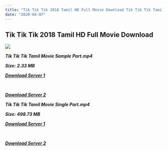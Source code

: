 ```yaml
---
title: "Tik Tik Tik 2018 Tamil HD Full Movie Download Tik Tik Tik Tamil HD Movie Download"
date: "2020-04-07"
---
```


## Tik Tik Tik 2018 Tamil HD Full Movie Download 

![](https://images.moviebuff.com/20ff21b1-6815-48e4-9849-35d8cfbb8993?w=1000)

**_Tik Tik Tik Tamil Movie Sample Part.mp4_**

**_Size:_** **_2.33 MB_**

**_[Download Server 1](http://b2.wetransfer.vip/files/Tamil{dd491190c7c44e72d5bc6265d8d28d52dc406d5dbea1734fee0f652b09d71bf7}20Movies/Tamil{dd491190c7c44e72d5bc6265d8d28d52dc406d5dbea1734fee0f652b09d71bf7}202018{dd491190c7c44e72d5bc6265d8d28d52dc406d5dbea1734fee0f652b09d71bf7}20Movies/Tik{dd491190c7c44e72d5bc6265d8d28d52dc406d5dbea1734fee0f652b09d71bf7}20Tik{dd491190c7c44e72d5bc6265d8d28d52dc406d5dbea1734fee0f652b09d71bf7}20Tik{dd491190c7c44e72d5bc6265d8d28d52dc406d5dbea1734fee0f652b09d71bf7}20(2018)/Tik{dd491190c7c44e72d5bc6265d8d28d52dc406d5dbea1734fee0f652b09d71bf7}20Tik{dd491190c7c44e72d5bc6265d8d28d52dc406d5dbea1734fee0f652b09d71bf7}20Tik{dd491190c7c44e72d5bc6265d8d28d52dc406d5dbea1734fee0f652b09d71bf7}20(2018){dd491190c7c44e72d5bc6265d8d28d52dc406d5dbea1734fee0f652b09d71bf7}20Proper{dd491190c7c44e72d5bc6265d8d28d52dc406d5dbea1734fee0f652b09d71bf7}20HDRip/Tik{dd491190c7c44e72d5bc6265d8d28d52dc406d5dbea1734fee0f652b09d71bf7}20Tik{dd491190c7c44e72d5bc6265d8d28d52dc406d5dbea1734fee0f652b09d71bf7}20Tik{dd491190c7c44e72d5bc6265d8d28d52dc406d5dbea1734fee0f652b09d71bf7}20(2018){dd491190c7c44e72d5bc6265d8d28d52dc406d5dbea1734fee0f652b09d71bf7}20Sample{dd491190c7c44e72d5bc6265d8d28d52dc406d5dbea1734fee0f652b09d71bf7}20(640x360).mp4)_**

**_[  
](http://b2.wetransfer.vip/files/Tamil{dd491190c7c44e72d5bc6265d8d28d52dc406d5dbea1734fee0f652b09d71bf7}20Movies/Tamil{dd491190c7c44e72d5bc6265d8d28d52dc406d5dbea1734fee0f652b09d71bf7}202018{dd491190c7c44e72d5bc6265d8d28d52dc406d5dbea1734fee0f652b09d71bf7}20Movies/Tik{dd491190c7c44e72d5bc6265d8d28d52dc406d5dbea1734fee0f652b09d71bf7}20Tik{dd491190c7c44e72d5bc6265d8d28d52dc406d5dbea1734fee0f652b09d71bf7}20Tik{dd491190c7c44e72d5bc6265d8d28d52dc406d5dbea1734fee0f652b09d71bf7}20(2018)/Tik{dd491190c7c44e72d5bc6265d8d28d52dc406d5dbea1734fee0f652b09d71bf7}20Tik{dd491190c7c44e72d5bc6265d8d28d52dc406d5dbea1734fee0f652b09d71bf7}20Tik{dd491190c7c44e72d5bc6265d8d28d52dc406d5dbea1734fee0f652b09d71bf7}20(2018){dd491190c7c44e72d5bc6265d8d28d52dc406d5dbea1734fee0f652b09d71bf7}20Proper{dd491190c7c44e72d5bc6265d8d28d52dc406d5dbea1734fee0f652b09d71bf7}20HDRip/Tik{dd491190c7c44e72d5bc6265d8d28d52dc406d5dbea1734fee0f652b09d71bf7}20Tik{dd491190c7c44e72d5bc6265d8d28d52dc406d5dbea1734fee0f652b09d71bf7}20Tik{dd491190c7c44e72d5bc6265d8d28d52dc406d5dbea1734fee0f652b09d71bf7}20(2018){dd491190c7c44e72d5bc6265d8d28d52dc406d5dbea1734fee0f652b09d71bf7}20Sample{dd491190c7c44e72d5bc6265d8d28d52dc406d5dbea1734fee0f652b09d71bf7}20(640x360).mp4)_**

**_[Download Server 2](http://b2.wetransfer.vip/files/Tamil{dd491190c7c44e72d5bc6265d8d28d52dc406d5dbea1734fee0f652b09d71bf7}20Movies/Tamil{dd491190c7c44e72d5bc6265d8d28d52dc406d5dbea1734fee0f652b09d71bf7}202018{dd491190c7c44e72d5bc6265d8d28d52dc406d5dbea1734fee0f652b09d71bf7}20Movies/Tik{dd491190c7c44e72d5bc6265d8d28d52dc406d5dbea1734fee0f652b09d71bf7}20Tik{dd491190c7c44e72d5bc6265d8d28d52dc406d5dbea1734fee0f652b09d71bf7}20Tik{dd491190c7c44e72d5bc6265d8d28d52dc406d5dbea1734fee0f652b09d71bf7}20(2018)/Tik{dd491190c7c44e72d5bc6265d8d28d52dc406d5dbea1734fee0f652b09d71bf7}20Tik{dd491190c7c44e72d5bc6265d8d28d52dc406d5dbea1734fee0f652b09d71bf7}20Tik{dd491190c7c44e72d5bc6265d8d28d52dc406d5dbea1734fee0f652b09d71bf7}20(2018){dd491190c7c44e72d5bc6265d8d28d52dc406d5dbea1734fee0f652b09d71bf7}20Proper{dd491190c7c44e72d5bc6265d8d28d52dc406d5dbea1734fee0f652b09d71bf7}20HDRip/Tik{dd491190c7c44e72d5bc6265d8d28d52dc406d5dbea1734fee0f652b09d71bf7}20Tik{dd491190c7c44e72d5bc6265d8d28d52dc406d5dbea1734fee0f652b09d71bf7}20Tik{dd491190c7c44e72d5bc6265d8d28d52dc406d5dbea1734fee0f652b09d71bf7}20(2018){dd491190c7c44e72d5bc6265d8d28d52dc406d5dbea1734fee0f652b09d71bf7}20Sample{dd491190c7c44e72d5bc6265d8d28d52dc406d5dbea1734fee0f652b09d71bf7}20(640x360).mp4)_**

**_Tik Tik Tik Tamil Movie Single Part.mp4_**

**_Size:_** **_498.73 MB_**  

**_[Download Server 1](http://b2.wetransfer.vip/files/Tamil{dd491190c7c44e72d5bc6265d8d28d52dc406d5dbea1734fee0f652b09d71bf7}20Movies/Tamil{dd491190c7c44e72d5bc6265d8d28d52dc406d5dbea1734fee0f652b09d71bf7}202018{dd491190c7c44e72d5bc6265d8d28d52dc406d5dbea1734fee0f652b09d71bf7}20Movies/Tik{dd491190c7c44e72d5bc6265d8d28d52dc406d5dbea1734fee0f652b09d71bf7}20Tik{dd491190c7c44e72d5bc6265d8d28d52dc406d5dbea1734fee0f652b09d71bf7}20Tik{dd491190c7c44e72d5bc6265d8d28d52dc406d5dbea1734fee0f652b09d71bf7}20(2018)/Tik{dd491190c7c44e72d5bc6265d8d28d52dc406d5dbea1734fee0f652b09d71bf7}20Tik{dd491190c7c44e72d5bc6265d8d28d52dc406d5dbea1734fee0f652b09d71bf7}20Tik{dd491190c7c44e72d5bc6265d8d28d52dc406d5dbea1734fee0f652b09d71bf7}20(2018){dd491190c7c44e72d5bc6265d8d28d52dc406d5dbea1734fee0f652b09d71bf7}20Proper{dd491190c7c44e72d5bc6265d8d28d52dc406d5dbea1734fee0f652b09d71bf7}20HDRip/Tik{dd491190c7c44e72d5bc6265d8d28d52dc406d5dbea1734fee0f652b09d71bf7}20Tik{dd491190c7c44e72d5bc6265d8d28d52dc406d5dbea1734fee0f652b09d71bf7}20Tik{dd491190c7c44e72d5bc6265d8d28d52dc406d5dbea1734fee0f652b09d71bf7}20(2018){dd491190c7c44e72d5bc6265d8d28d52dc406d5dbea1734fee0f652b09d71bf7}20Single{dd491190c7c44e72d5bc6265d8d28d52dc406d5dbea1734fee0f652b09d71bf7}20Part{dd491190c7c44e72d5bc6265d8d28d52dc406d5dbea1734fee0f652b09d71bf7}20(640x360).mp4)_**

**_[  
](http://b2.wetransfer.vip/files/Tamil{dd491190c7c44e72d5bc6265d8d28d52dc406d5dbea1734fee0f652b09d71bf7}20Movies/Tamil{dd491190c7c44e72d5bc6265d8d28d52dc406d5dbea1734fee0f652b09d71bf7}202018{dd491190c7c44e72d5bc6265d8d28d52dc406d5dbea1734fee0f652b09d71bf7}20Movies/Tik{dd491190c7c44e72d5bc6265d8d28d52dc406d5dbea1734fee0f652b09d71bf7}20Tik{dd491190c7c44e72d5bc6265d8d28d52dc406d5dbea1734fee0f652b09d71bf7}20Tik{dd491190c7c44e72d5bc6265d8d28d52dc406d5dbea1734fee0f652b09d71bf7}20(2018)/Tik{dd491190c7c44e72d5bc6265d8d28d52dc406d5dbea1734fee0f652b09d71bf7}20Tik{dd491190c7c44e72d5bc6265d8d28d52dc406d5dbea1734fee0f652b09d71bf7}20Tik{dd491190c7c44e72d5bc6265d8d28d52dc406d5dbea1734fee0f652b09d71bf7}20(2018){dd491190c7c44e72d5bc6265d8d28d52dc406d5dbea1734fee0f652b09d71bf7}20Proper{dd491190c7c44e72d5bc6265d8d28d52dc406d5dbea1734fee0f652b09d71bf7}20HDRip/Tik{dd491190c7c44e72d5bc6265d8d28d52dc406d5dbea1734fee0f652b09d71bf7}20Tik{dd491190c7c44e72d5bc6265d8d28d52dc406d5dbea1734fee0f652b09d71bf7}20Tik{dd491190c7c44e72d5bc6265d8d28d52dc406d5dbea1734fee0f652b09d71bf7}20(2018){dd491190c7c44e72d5bc6265d8d28d52dc406d5dbea1734fee0f652b09d71bf7}20Single{dd491190c7c44e72d5bc6265d8d28d52dc406d5dbea1734fee0f652b09d71bf7}20Part{dd491190c7c44e72d5bc6265d8d28d52dc406d5dbea1734fee0f652b09d71bf7}20(640x360).mp4)_**

**_[Download Server 2](http://b2.wetransfer.vip/files/Tamil{dd491190c7c44e72d5bc6265d8d28d52dc406d5dbea1734fee0f652b09d71bf7}20Movies/Tamil{dd491190c7c44e72d5bc6265d8d28d52dc406d5dbea1734fee0f652b09d71bf7}202018{dd491190c7c44e72d5bc6265d8d28d52dc406d5dbea1734fee0f652b09d71bf7}20Movies/Tik{dd491190c7c44e72d5bc6265d8d28d52dc406d5dbea1734fee0f652b09d71bf7}20Tik{dd491190c7c44e72d5bc6265d8d28d52dc406d5dbea1734fee0f652b09d71bf7}20Tik{dd491190c7c44e72d5bc6265d8d28d52dc406d5dbea1734fee0f652b09d71bf7}20(2018)/Tik{dd491190c7c44e72d5bc6265d8d28d52dc406d5dbea1734fee0f652b09d71bf7}20Tik{dd491190c7c44e72d5bc6265d8d28d52dc406d5dbea1734fee0f652b09d71bf7}20Tik{dd491190c7c44e72d5bc6265d8d28d52dc406d5dbea1734fee0f652b09d71bf7}20(2018){dd491190c7c44e72d5bc6265d8d28d52dc406d5dbea1734fee0f652b09d71bf7}20Proper{dd491190c7c44e72d5bc6265d8d28d52dc406d5dbea1734fee0f652b09d71bf7}20HDRip/Tik{dd491190c7c44e72d5bc6265d8d28d52dc406d5dbea1734fee0f652b09d71bf7}20Tik{dd491190c7c44e72d5bc6265d8d28d52dc406d5dbea1734fee0f652b09d71bf7}20Tik{dd491190c7c44e72d5bc6265d8d28d52dc406d5dbea1734fee0f652b09d71bf7}20(2018){dd491190c7c44e72d5bc6265d8d28d52dc406d5dbea1734fee0f652b09d71bf7}20Single{dd491190c7c44e72d5bc6265d8d28d52dc406d5dbea1734fee0f652b09d71bf7}20Part{dd491190c7c44e72d5bc6265d8d28d52dc406d5dbea1734fee0f652b09d71bf7}20(640x360).mp4)_**
